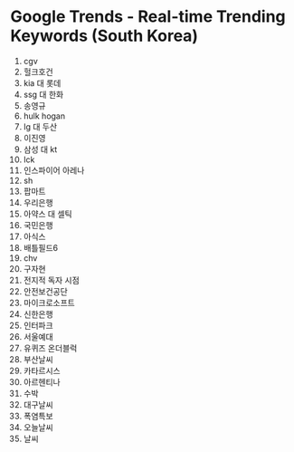 # Google Trends - Real-time Trending Keywords (South Korea)

1. cgv
2. 헐크호건
3. kia 대 롯데
4. ssg 대 한화
5. 송영규
6. hulk hogan
7. lg 대 두산
8. 이진영
9. 삼성 대 kt
10. lck
11. 인스파이어 아레나
12. sh
13. 팝마트
14. 우리은행
15. 아약스 대 셀틱
16. 국민은행
17. 아식스
18. 배틀필드6
19. chv
20. 구자현
21. 전지적 독자 시점
22. 안전보건공단
23. 마이크로소프트
24. 신한은행
25. 인터파크
26. 서울예대
27. 유퀴즈 온더블럭
28. 부산날씨
29. 카타르시스
30. 아르헨티나
31. 수박
32. 대구날씨
33. 폭염특보
34. 오늘날씨
35. 날씨